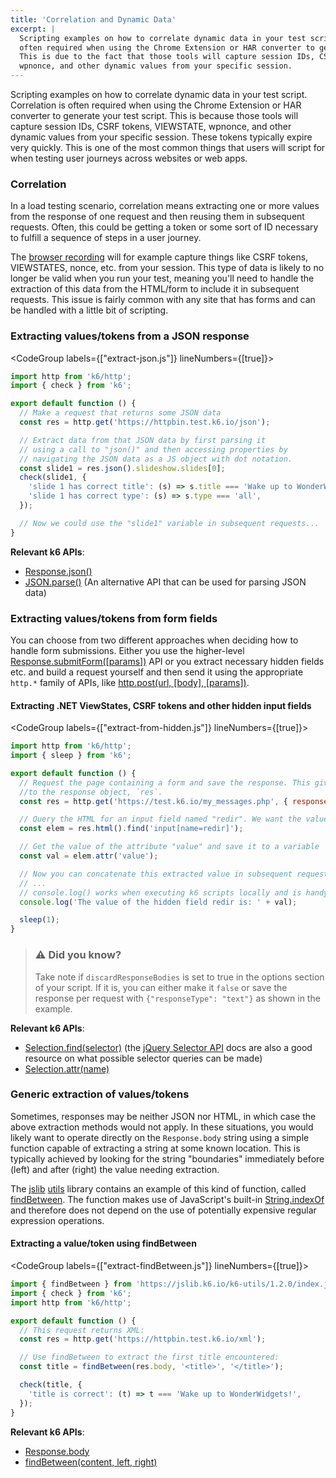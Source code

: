 ```yaml
---
title: 'Correlation and Dynamic Data'
excerpt: |
  Scripting examples on how to correlate dynamic data in your test script. Correlation is
  often required when using the Chrome Extension or HAR converter to generate your test script.
  This is due to the fact that those tools will capture session IDs, CSRF tokens, VIEWSTATE,
  wpnonce, and other dynamic values from your specific session.
---
```


Scripting examples on how to correlate dynamic data in your test script. Correlation is often
required when using the Chrome Extension or HAR converter to generate your test script. This
is because those tools will capture session IDs, CSRF tokens, VIEWSTATE, wpnonce, and other
dynamic values from your specific session. These tokens typically expire very quickly. This
is one of the most common things that users will script for when testing user journeys across
websites or web apps.

### Correlation

In a load testing scenario, correlation means extracting one or more values from the response
of one request and then reusing them in subsequent requests. Often, this could be getting
a token or some sort of ID necessary to fulfill a sequence of steps in a user journey.

The [browser recording](/using-k6/session-recording-har-support) will for example capture things like CSRF tokens,
VIEWSTATES, nonce, etc. from your session. This type of data is likely to no longer be valid when
you run your test, meaning you'll need to handle the extraction of this data from the HTML/form
to include it in subsequent requests. This issue is fairly common with any site that has forms
and can be handled with a little bit of scripting.

### Extracting values/tokens from a JSON response

<CodeGroup labels={["extract-json.js"]} lineNumbers={[true]}>

```javascript
import http from 'k6/http';
import { check } from 'k6';

export default function () {
  // Make a request that returns some JSON data
  const res = http.get('https://httpbin.test.k6.io/json');

  // Extract data from that JSON data by first parsing it
  // using a call to "json()" and then accessing properties by
  // navigating the JSON data as a JS object with dot notation.
  const slide1 = res.json().slideshow.slides[0];
  check(slide1, {
    'slide 1 has correct title': (s) => s.title === 'Wake up to WonderWidgets!',
    'slide 1 has correct type': (s) => s.type === 'all',
  });

  // Now we could use the "slide1" variable in subsequent requests...
}
```

</CodeGroup>

**Relevant k6 APIs**:

- [Response.json()](/javascript-api/k6-http/response)
- [JSON.parse()](https://developer.mozilla.org/en-US/Web/JavaScript/Reference/Global_Objects/JSON/parse)
  (An alternative API that can be used for parsing JSON data)

### Extracting values/tokens from form fields

You can choose from two different approaches when deciding how to handle form submissions.
Either you use the higher-level [Response.submitForm([params])](/javascript-api/k6-http/response/response-submitform) API
or you extract necessary hidden fields etc. and build a request yourself and then send it using the
appropriate `http.*` family of APIs, like [http.post(url, [body], [params])](/javascript-api/k6-http/post).

#### Extracting .NET ViewStates, CSRF tokens and other hidden input fields

<CodeGroup labels={["extract-from-hidden.js"]} lineNumbers={[true]}>

```javascript
import http from 'k6/http';
import { sleep } from 'k6';

export default function () {
  // Request the page containing a form and save the response. This gives you access
  //to the response object, `res`.
  const res = http.get('https://test.k6.io/my_messages.php', { responseType: 'text' });

  // Query the HTML for an input field named "redir". We want the value or "redir"
  const elem = res.html().find('input[name=redir]');

  // Get the value of the attribute "value" and save it to a variable
  const val = elem.attr('value');

  // Now you can concatenate this extracted value in subsequent requests that require it.
  // ...
  // console.log() works when executing k6 scripts locally and is handy for debugging purposes
  console.log('The value of the hidden field redir is: ' + val);

  sleep(1);
}
```

</CodeGroup>

> ### ⚠️ Did you know?
>
> Take note if `discardResponseBodies` is set to true in the options
> section of your script. If it is, you can either make it `false` or save the response per
> request with `{"responseType": "text"}` as shown in the example.

**Relevant k6 APIs**:

- [Selection.find(selector)](/javascript-api/k6-html/selection/selection-find) (the [jQuery Selector API](http://api.jquery.com/category/selectors/)
  docs are also a good resource on what possible selector queries can be made)
- [Selection.attr(name)](/javascript-api/k6-html/selection/selection-attr)

### Generic extraction of values/tokens

Sometimes, responses may be neither JSON nor HTML, in which case the above extraction methods would not apply. In these situations, you would likely want to operate directly on the `Response.body` string using a simple function capable of extracting a string at some known location. This is typically achieved by looking for the string "boundaries" immediately before (left) and after (right) the value needing extraction.

The [jslib](/javascript-api/jslib/) [utils](/javascript-api/jslib/utils/) library contains an example of this kind of function, called [findBetween](/javascript-api/jslib/utils/findbetween-content-left-right). The function makes use of JavaScript's built-in [String.indexOf](https://developer.mozilla.org/en-US/docs/Web/JavaScript/Reference/Global_Objects/String/indexOf) and therefore does not depend on the use of potentially expensive regular expression operations.

#### Extracting a value/token using findBetween

<CodeGroup labels={["extract-findBetween.js"]} lineNumbers={[true]}>

```javascript
import { findBetween } from 'https://jslib.k6.io/k6-utils/1.2.0/index.js';
import { check } from 'k6';
import http from 'k6/http';

export default function () {
  // This request returns XML:
  const res = http.get('https://httpbin.test.k6.io/xml');

  // Use findBetween to extract the first title encountered:
  const title = findBetween(res.body, '<title>', '</title>');

  check(title, {
    'title is correct': (t) => t === 'Wake up to WonderWidgets!',
  });
}
```

</CodeGroup>

**Relevant k6 APIs**:

- [Response.body](/javascript-api/k6-http/response)
- [findBetween(content, left, right)](/javascript-api/jslib/utils/findbetween-content-left-right)
